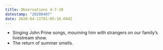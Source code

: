 ```yaml
---
title: Observations 4-7-20
datestamp: "20200407"
date: 2020-04-11T01:05:16.694Z
---
```

- Singing John Prine songs, mourning him with strangers on our family’s livestream show.
- The return of summer smells.